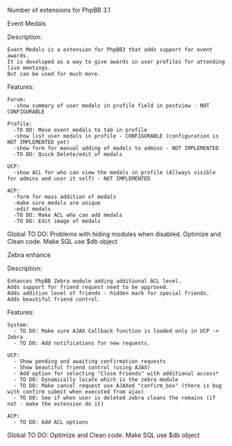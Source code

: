 Number of extensions for PhpBB 3.1

Event Medals

  Description:
  
    Event Medals is a extension for PhpBB3 that adds support for event awards. 
	It is developed as a way to give awards in user profiles for attending live meetings. 
	But can be used for much more.
    
  Features:
    
    Forum:
      -show summary of user medals in profile field in postview - NOT CONFIGURABLE
    
    Profile:
      -TO DO: Move event medals to tab in profile
      -show list user medals in profile - CONFIGURABLE (configuration is NOT IMPLEMENTED yet)
      -show form for manual adding of madels to admins - NOT IMPLEMENTED
	  -TO DO: Quick Delete/edit of medals
      
    UCP:
      -show ACL for who can view the medals in profile (Allways visible for admins and user it self) - NOT IMPLEMENTED
      
    ACP:
      -form for mass addition of medals
	  -make sure medals are unique
	  -edit medals
	  -TO DO: Make ACL who can add medals
	  -TO DO: Edit image of medals
  Global TO DO:
    Problems with hiding modules when disabled.
    Optimize and Clean code. 
    Make SQL use $db object
	  
Zebra enhance

  Description:
  
    Enhances PhpBB Zebra module adding additional ACL level.
	Adds support for friend request need to be approved.
	Adds addition level of friends - hidden mark for special friends.
	Adds beautiful friend control.
	
  Features:
  
    System:
	  - TO DO: Make sure AJAX Callback function is loaded only in UCP -> Zebra
	  - TO DO: Add notifications for new requests.
	
	UCP:
	  - Show pending and awaiting confirmation requests
	  - Show beautiful friend control (using AJAX)
	  - Add option for selecting "Close Friends" with additional access*
	  - TO DO: Dynamically locate which is the zebra module
	  - TO DO: Make cancel request use AJAXed "confirm_box" (there is bug with confirm submit when executed from ajax)
	  - TO DO: See if when user is deleted zebra cleans the remains (if not - make the extension do it)
	  
	ACP:
	  - TO DO: Add ACL options

  Global TO DO:
    Optimize and Clean code.
    Make SQL use $db object

